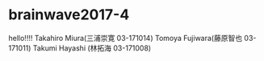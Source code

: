 # brainwave2017-4
hello!!!!
Takahiro Miura(三浦崇寛 03-171014)
Tomoya Fujiwara(藤原智也 03-171011)
Takumi Hayashi (林拓海 03-171008)
